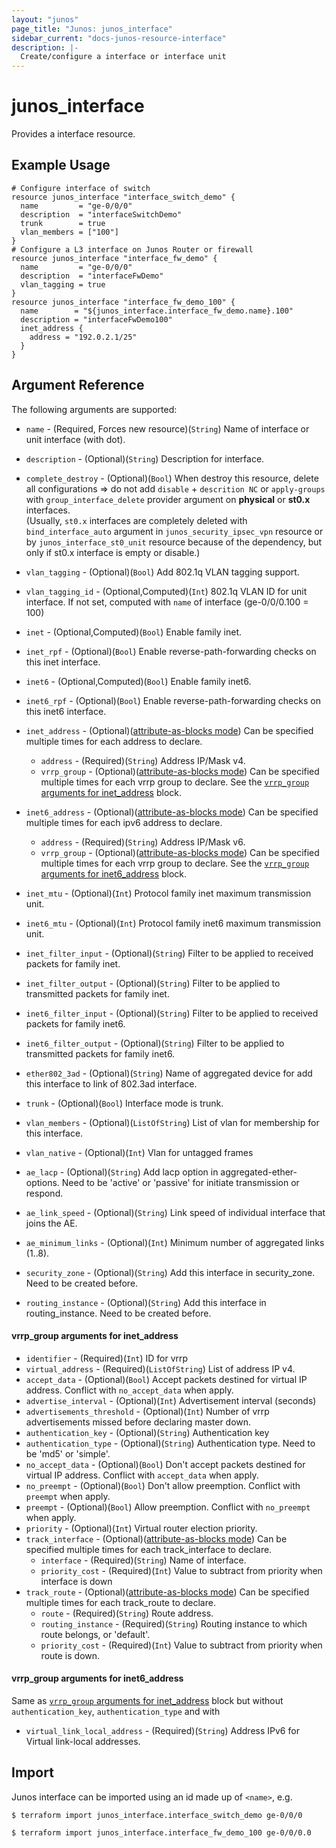 ```yaml
---
layout: "junos"
page_title: "Junos: junos_interface"
sidebar_current: "docs-junos-resource-interface"
description: |-
  Create/configure a interface or interface unit
---
```


# junos_interface

Provides a interface resource.

## Example Usage

```hcl
# Configure interface of switch
resource junos_interface "interface_switch_demo" {
  name         = "ge-0/0/0"
  description  = "interfaceSwitchDemo"
  trunk        = true
  vlan_members = ["100"]
}
# Configure a L3 interface on Junos Router or firewall
resource junos_interface "interface_fw_demo" {
  name         = "ge-0/0/0"
  description  = "interfaceFwDemo"
  vlan_tagging = true
}
resource junos_interface "interface_fw_demo_100" {
  name        = "${junos_interface.interface_fw_demo.name}.100"
  description = "interfaceFwDemo100"
  inet_address {
    address = "192.0.2.1/25"
  }
}
```

## Argument Reference

The following arguments are supported:

* `name` - (Required, Forces new resource)(`String`) Name of interface or unit interface (with dot).
* `description` - (Optional)(`String`) Description for interface.
* `complete_destroy` - (Optional)(`Bool`) When destroy this resource, delete all configurations => do not add `disable` + `descrition NC` or `apply-groups` with `group_interface_delete` provider argument on **physical** or **st0.x** interfaces.  
(Usually, `st0.x` interfaces are completely deleted with `bind_interface_auto` argument in `junos_security_ipsec_vpn` resource or by `junos_interface_st0_unit` resource because of the dependency, but only if st0.x interface is empty or disable.)
* `vlan_tagging` - (Optional)(`Bool`) Add 802.1q VLAN tagging support.
* `vlan_tagging_id` - (Optional,Computed)(`Int`) 802.1q VLAN ID for unit interface. If not set, computed with `name` of interface (ge-0/0/0.100 = 100)
* `inet` - (Optional,Computed)(`Bool`) Enable family inet.
* `inet_rpf` - (Optional)(`Bool`) Enable reverse-path-forwarding checks on this inet interface.
* `inet6` - (Optional,Computed)(`Bool`) Enable family inet6.
* `inet6_rpf` - (Optional)(`Bool`) Enable reverse-path-forwarding checks on this inet6 interface.
* `inet_address` - (Optional)([attribute-as-blocks mode](https://www.terraform.io/docs/configuration/attr-as-blocks.html)) Can be specified multiple times for each address to declare.
  * `address` - (Required)(`String`) Address IP/Mask v4.
  * `vrrp_group` - (Optional)([attribute-as-blocks mode](https://www.terraform.io/docs/configuration/attr-as-blocks.html)) Can be specified multiple times for each vrrp group to declare. See the [`vrrp_group` arguments for inet_address](#vrrp_group-arguments-for-inet_address) block.

* `inet6_address` - (Optional)([attribute-as-blocks mode](https://www.terraform.io/docs/configuration/attr-as-blocks.html)) Can be specified multiple times for each ipv6 address to declare.
  * `address` - (Required)(`String`) Address IP/Mask v6.
  * `vrrp_group` - (Optional)([attribute-as-blocks mode](https://www.terraform.io/docs/configuration/attr-as-blocks.html)) Can be specified multiple times for each vrrp group to declare. See the [`vrrp_group` arguments for inet6_address](#vrrp_group-arguments-for-inet6_address) block.
* `inet_mtu` - (Optional)(`Int`) Protocol family inet maximum transmission unit.
* `inet6_mtu` - (Optional)(`Int`) Protocol family inet6 maximum transmission unit.
* `inet_filter_input` - (Optional)(`String`) Filter to be applied to received packets for family inet.
* `inet_filter_output` - (Optional)(`String`) Filter to be applied to transmitted packets for family inet.
* `inet6_filter_input` - (Optional)(`String`) Filter to be applied to received packets for family inet6.
* `inet6_filter_output` - (Optional)(`String`) Filter to be applied to transmitted packets for family inet6.
* `ether802_3ad` - (Optional)(`String`) Name of aggregated device for add this interface to link of 802.3ad interface.
* `trunk` - (Optional)(`Bool`) Interface mode is trunk.
* `vlan_members` - (Optional)(`ListOfString`) List of vlan for membership for this interface.
* `vlan_native` - (Optional)(`Int`) Vlan for untagged frames
* `ae_lacp` - (Optional)(`String`) Add lacp option in aggregated-ether-options. Need to be 'active' or 'passive' for initiate transmission or respond.
* `ae_link_speed` - (Optional)(`String`) Link speed of individual interface that joins the AE.
* `ae_minimum_links` - (Optional)(`Int`) Minimum number of aggregated links (1..8).
* `security_zone` - (Optional)(`String`) Add this interface in security_zone. Need to be created before.
* `routing_instance` - (Optional)(`String`) Add this interface in routing_instance. Need to be created before.

#### vrrp_group arguments for inet_address
* `identifier` - (Required)(`Int`) ID for vrrp
* `virtual_address` - (Required)(`ListOfString`) List of address IP v4.
* `accept_data` - (Optional)(`Bool`) Accept packets destined for virtual IP address. Conflict with `no_accept_data` when apply.
* `advertise_interval` - (Optional)(`Int`) Advertisement interval (seconds)
* `advertisements_threshold` - (Optional)(`Int`)  Number of vrrp advertisements missed before declaring master down.
* `authentication_key` - (Optional)(`String`) Authentication key
* `authentication_type` - (Optional)(`String`) Authentication type. Need to be 'md5' or 'simple'.
* `no_accept_data` - (Optional)(`Bool`) Don't accept packets destined for virtual IP address. Conflict with `accept_data` when apply.
* `no_preempt` - (Optional)(`Bool`) Don't allow preemption. Conflict with `preempt` when apply.
* `preempt` - (Optional)(`Bool`) Allow preemption. Conflict with `no_preempt` when apply.
* `priority` - (Optional)(`Int`) Virtual router election priority.
* `track_interface` - (Optional)([attribute-as-blocks mode](https://www.terraform.io/docs/configuration/attr-as-blocks.html)) Can be specified multiple times for each track_interface to declare.
  * `interface` - (Required)(`String`) Name of interface.
  * `priority_cost` - (Required)(`Int`) Value to subtract from priority when interface is down
* `track_route` - (Optional)([attribute-as-blocks mode](https://www.terraform.io/docs/configuration/attr-as-blocks.html)) Can be specified multiple times for each track_route to declare.
  * `route` - (Required)(`String`) Route address.
  * `routing_instance` - (Required)(`String`) Routing instance to which route belongs, or 'default'.
  * `priority_cost` - (Required)(`Int`) Value to subtract from priority when route is down.

#### vrrp_group arguments for inet6_address
Same as [`vrrp_group` arguments for inet_address](#vrrp_group-arguments-for-inet_address) block but without `authentication_key`, `authentication_type` and with

 * `virtual_link_local_address` - (Required)(`String`) Address IPv6 for Virtual link-local addresses.

## Import

Junos interface can be imported using an id made up of `<name>`, e.g.

```
$ terraform import junos_interface.interface_switch_demo ge-0/0/0

$ terraform import junos_interface.interface_fw_demo_100 ge-0/0/0.0
```
